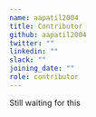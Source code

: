 ```yaml
---
name: aapatil2004
title: Contributor
github: aapatil2004
twitter: ""
linkedin: ""
slack: ""
joining_date: ""
role: contributor
---
```


Still waiting for this
